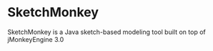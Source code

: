 SketchMonkey
============

SketchMonkey is a Java sketch-based modeling tool built on top of jMonkeyEngine 3.0